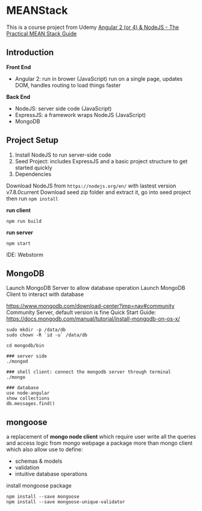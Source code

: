 # MEANStack

This is a course project from Udemy [Angular 2 (or 4) & NodeJS - The Practical MEAN Stack Guide](https://www.udemy.com/angular-2-and-nodejs-the-practical-guide/)

## Introduction

**Front End**
* Angular 2: run in brower (JavaScript) run on a single page, updates DOM, handles routing to load things faster

**Back End**
* NodeJS: server side code (JavaScript)
* ExpressJS: a framework wraps NodeJS (JavaScript)
* MongoDB

## Project Setup

1. Install NodeJS to run server-side code
2. Seed Project: includes ExpressJS and a basic project structure to get started quickly
3. Dependencies

Download NodeJS from `https://nodejs.org/en/` with lastest version v7.8.0current
Download seed zip folder and extract it, go into seed project then run `npm install`

**run client**
```
npm run build
```

**run server**
```
npm start
```

IDE: Webstorm


## MongoDB

Launch MongoDB Server to allow database operation
Launch MongoDB Client to interact with database

https://www.mongodb.com/download-center?jmp=nav#community
Community Server, default version is fine
Quick Start Guide: https://docs.mongodb.com/manual/tutorial/install-mongodb-on-os-x/

```
sudo mkdir -p /data/db
sudo chown -R `id -u` /data/db

cd mongodb/bin

### server side
./mongod

### shell client: connect the mongodb server through terminal
./mongo

### database
use node-angular
show collections
db.messages.find()
```

 ## mongoose

 a replacement of **mongo node client** which require user write all the queries and access logic from mongo webpage
 a package more than mongo client which also allow use to define:
 * schemas & models
 * validation
 * intuitive database operations

install mongoose package
```
npm install --save mongoose
npm install --save mongoose-unique-validator
```

